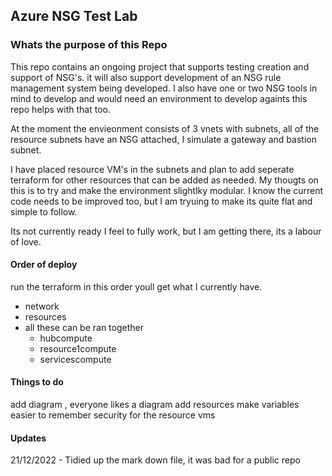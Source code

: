 ## Azure NSG Test Lab

### Whats the purpose of this Repo

This repo contains an ongoing project that supports testing creation and support of NSG's. it will also support development of an NSG rule management system being developed. I also have one or two NSG tools in mind to develop and would need an environment to develop againts this repo helps with that too.

At the moment the envieonment consists of 3 vnets with subnets, all of the resource subnets have an NSG attached, I simulate a gateway and bastion subnet.

I have placed resource VM's in the subnets and plan to add seperate terraform for other resources that can be added as needed. My thougts on this is to try and make the environment slightlky modular. I know the current code needs to be improved too, but I am tryuing to make its quite flat and simple to follow.

Its not currently ready I feel to fully work, but I am getting there, its a labour of love.

#### Order of deploy

run the terraform in this order youll get what I currently have.

- network
- resources
- all these can be ran together
  - hubcompute
  - resource1compute
  - servicescompute

#### Things to do

add diagram , everyone likes a diagram
add resources
make variables easier to remember
security for the resource vms

#### Updates

21/12/2022 - Tidied up the mark down file, it was bad for a public repo
